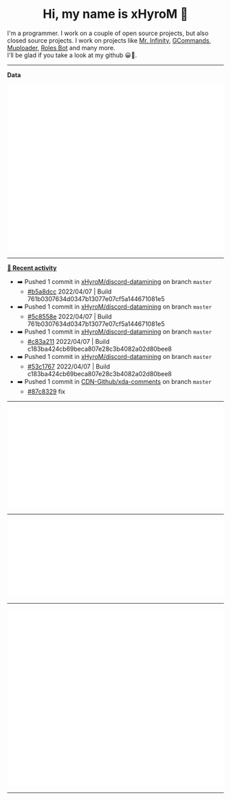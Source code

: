 <p align="center">
    <!-- <img src="https://avatars.githubusercontent.com/u/56601352" width="192" alt="hyro's pfp" /> -->
    <h1 align="center">Hi, my name is xHyroM 👋</h1>
</p>

I'm a programmer. I work on a couple of open source projects, but also closed source projects. I work on projects like [Mr. Infinity](https://discord.com/oauth2/authorize?client_id=720321585625694239&scope=bot%20applications.commands&permissions=8&redirect_uri=https://blobs.gq/imanager&prompt=consent&response_type=code), [GCommands](https://github.com/Garlic-Team/GCommands), [Muploader](https://github.com/xHyroM/Muploder), [Roles Bot](https://github.com/xHyroM/roles-bot) and many more.  
I'll be glad if you take a look at my github 😀👀.

___
**Data**

<img src="https://github.com/xHyroM/xHyroM/blob/master/.cache/base.svg">

___

**[📰 Recent activity](https://github.com/xHyroM)**
* ➡️ Pushed 1 commit in [xHyroM/discord-datamining](https://github.com/xHyroM/discord-datamining) on branch `master`
  * [#b5a8dcc](https://github.com/xHyroM/discord-datamining/commit/b5a8dcc) 2022/04/07 | Build 761b0307634d0347b13077e07cf5a144671081e5
* ➡️ Pushed 1 commit in [xHyroM/discord-datamining](https://github.com/xHyroM/discord-datamining) on branch `master`
  * [#5c8558e](https://github.com/xHyroM/discord-datamining/commit/5c8558e) 2022/04/07 | Build 761b0307634d0347b13077e07cf5a144671081e5
* ➡️ Pushed 1 commit in [xHyroM/discord-datamining](https://github.com/xHyroM/discord-datamining) on branch `master`
  * [#c83a211](https://github.com/xHyroM/discord-datamining/commit/c83a211) 2022/04/07 | Build c183ba424cb69beca807e28c3b4082a02d80bee8
* ➡️ Pushed 1 commit in [xHyroM/discord-datamining](https://github.com/xHyroM/discord-datamining) on branch `master`
  * [#53c1767](https://github.com/xHyroM/discord-datamining/commit/53c1767) 2022/04/07 | Build c183ba424cb69beca807e28c3b4082a02d80bee8
* ➡️ Pushed 1 commit in [CDN-Github/xda-comments](https://github.com/CDN-Github/xda-comments) on branch `master`
  * [#87c8329](https://github.com/CDN-Github/xda-comments/commit/87c8329) fix


___

<img src="https://github.com/xHyroM/xHyroM/blob/master/.cache/isocalendar.svg">

___

<img src="https://github.com/xHyroM/xHyroM/blob/master/.cache/languages.svg">

___

<img src="https://github.com/xHyroM/xHyroM/blob/master/.cache/achievements.svg">

___

